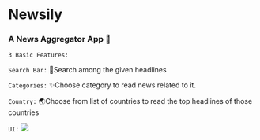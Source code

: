 # Newsily

### A News Aggregator App 📰

```3 Basic Features:```

```Search Bar:``` 🔎Search among the given headlines

```Categories:``` ✨Choose category to read news related to it.

```Country:``` 🌏Choose from list of countries to read the top headlines of those countries

```UI:``` <img src='output1.png'>
